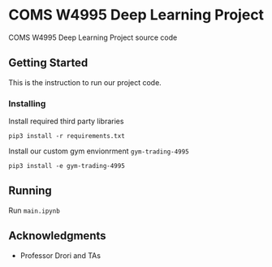 # COMS W4995 Deep Learning Project

COMS W4995 Deep Learning Project source code

## Getting Started

This is the instruction to run our project code.


### Installing

Install required third party libraries

```
pip3 install -r requirements.txt
```

Install our custom gym envionrment `gym-trading-4995`
```
pip3 install -e gym-trading-4995
```


## Running

Run `main.ipynb`



## Acknowledgments

* Professor Drori and TAs

